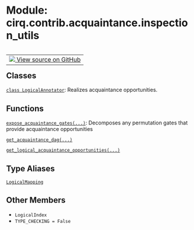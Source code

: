 <div itemscope itemtype="http://developers.google.com/ReferenceObject">
<meta itemprop="name" content="cirq.contrib.acquaintance.inspection_utils" />
<meta itemprop="path" content="Stable" />
<meta itemprop="property" content="LogicalIndex"/>
<meta itemprop="property" content="TYPE_CHECKING"/>
</div>

# Module: cirq.contrib.acquaintance.inspection_utils

<!-- Insert buttons and diff -->

<table class="tfo-notebook-buttons tfo-api" align="left">

<td>
  <a target="_blank" href="https://github.com/quantumlib/cirq/tree/master/cirq/contrib/acquaintance/inspection_utils.py">
    <img src="https://www.tensorflow.org/images/GitHub-Mark-32px.png" />
    View source on GitHub
  </a>
</td>
</table>







## Classes

[`class LogicalAnnotator`](../../../cirq/contrib/acquaintance/inspection_utils/LogicalAnnotator.md): Realizes acquaintance opportunities.

## Functions

[`expose_acquaintance_gates(...)`](../../../cirq/contrib/acquaintance/expose_acquaintance_gates.md): Decomposes any permutation gates that provide acquaintance opportunities

[`get_acquaintance_dag(...)`](../../../cirq/contrib/acquaintance/inspection_utils/get_acquaintance_dag.md)

[`get_logical_acquaintance_opportunities(...)`](../../../cirq/contrib/acquaintance/get_logical_acquaintance_opportunities.md)

## Type Aliases

[`LogicalMapping`](../../../cirq/contrib/acquaintance/executor/LogicalMapping.md)

## Other Members

* `LogicalIndex` <a id="LogicalIndex"></a>
* `TYPE_CHECKING = False` <a id="TYPE_CHECKING"></a>
